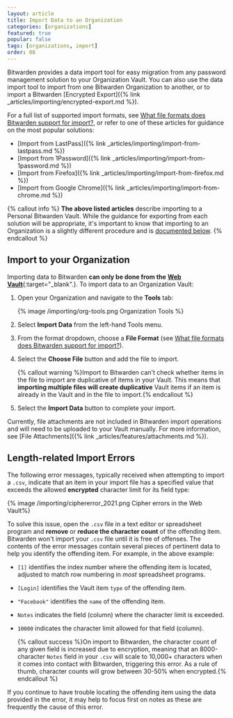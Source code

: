 ```yaml
---
layout: article
title: Import Data to an Organization
categories: [organizations]
featured: true
popular: false
tags: [organizations, import]
order: 08
---
```


Bitwarden provides a data import tool for easy migration from any password management solution to your Organization Vault. You can also use the data import tool to import from one Bitwarden Organization to another, or to import a Bitwarden [Encrypted Export]({% link _articles/importing/encrypted-export.md %}).

For a full list of supported import formats, see [What file formats does Bitwarden support for import?]({{site.baseurl}}/article/import-faqs/#q-what-file-formats-does-bitwarden-support-for-import), or refer to one of these articles for guidance on the most popular solutions:

- [Import from LastPass]({% link _articles/importing/import-from-lastpass.md %})
- [Import from 1Password]({% link _articles/importing/import-from-1password.md %})
- [Import from Firefox]({% link _articles/importing/import-from-firefox.md %})
- [Import from Google Chrome]({% link _articles/importing/import-from-chrome.md %})

{% callout info %}
**The above listed articles** describe importing to a Personal Bitwarden Vault. While the guidance for exporting from each solution will be appropriate, it's important to know that importing to an Organization is a slightly different procedure and is [documented below](#import-to-your-organization).
{% endcallout %}

## Import to your Organization

Importing data to Bitwarden **can only be done from the** [**Web Vault**](https://vault.bitwarden.com){:target="\_blank".}.  To import data to an Organization Vault:

1. Open your Organization and navigate to the **Tools** tab:

   {% image /importing/org-tools.png Organization Tools %}
3. Select **Import Data** from the left-hand Tools menu.
3. From the format dropdown, choose a **File Format** (see [What file formats does Bitwarden support for import?]({{site.baseurl}}/article/send-faqs/#q-what-file-formats-does-bitwarden-support-for-import)).
4. Select the **Choose File** button and add the file to import.

   {% callout warning %}Import to Bitwarden can't check whether items in the file to import are duplicative of items in your Vault. This means that **importing multiple files will create duplicative** Vault items if an item is already in the Vault and in the file to import.{% endcallout %}
5. Select the **Import Data** button to complete your import.

Currently, file attachments are not included in Bitwarden import operations and will need to be uploaded to your Vault manually. For more information, see [File Attachments]({% link _articles/features/attachments.md %}).

## Length-related Import Errors

The following error messages, typically received when attempting to import a `.csv`, indicate that an item in your import file has a specified value that exceeds the allowed **encrypted** character limit for its field type:

{% image /importing/ciphererror_2021.png Cipher errors in the Web Vault%}

To solve this issue, open the `.csv` file in a text editor or spreadsheet program and **remove** or **reduce the character count** of the offending item. Bitwarden won't import your `.csv` file until it is free of offenses. The contents of the error messages contain several pieces of pertinent data to help you identify the offending item. For example, in the above example:

- `[1]` identifies the index number where the offending item is located, adjusted to match row numbering in *most* spreadsheet programs.
- `[Login]` identifies the Vault item `type` of the offending item.
- `"Facebook"` identifies the `name` of the offending item.
- `Notes` indicates the field (column) where the character limit is exceeded.
- `10000` indicates the character limit allowed for that field (column).

   {% callout success %}On import to Bitwarden, the character count of any given field is increased due to encryption, meaning that an 8000-character `Notes` field in your `.csv` will scale to 10,000+ characters when it comes into contact with Bitwarden, triggering this error. As a rule of thumb, character counts will grow between 30-50% when encrypted.{% endcallout %}

If you continue to have trouble locating the offending item using the data provided in the error, it may help to focus first on notes as these are frequently the cause of this error.
